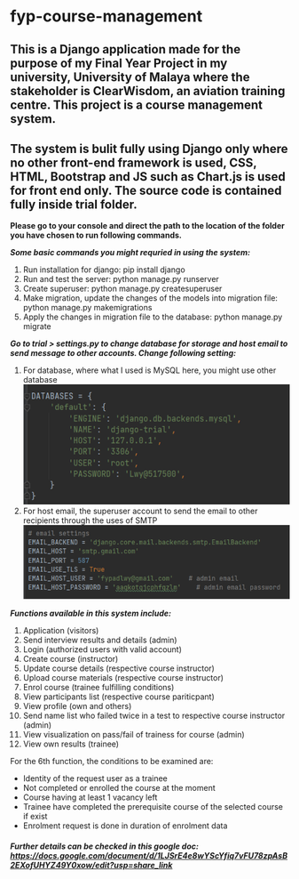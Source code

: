 # fyp-course-management
## This is a Django application made for the purpose of my Final Year Project in my university, University of Malaya where the stakeholder is ClearWisdom, an aviation training centre. This project is a course management system. 

## The system is bulit fully using Django only where no other front-end framework is used, CSS, HTML, Bootstrap and JS such as Chart.js is used for front end only. The source code is contained fully inside trial folder.  

**Please go to your console and direct the path to the location of the folder you have chosen to run following commands.**

***Some basic commands you might requried in using the system:***
1. Run installation for django: pip install django
2. Run and test the server: python manage.py runserver
3. Create superuser: python manage.py createsuperuser
4. Make migration, update the changes of the models into migration file: python manage.py makemigrations
5. Apply the changes in migration file to the database: python manage.py migrate

***Go to trial > settings.py to change database for storage and host email to send message to other accounts.
Change following setting:***
1. For database, where what I used is MySQL here, you might use other database
![email](https://github.com/YeongLIM99/fyp-course-management/blob/main/Images/Database.PNG?raw=true)
2. For host email, the superuser account to send the email to other recipients through the uses of SMTP
![email](https://github.com/YeongLIM99/fyp-course-management/blob/main/Images/Email.PNG?raw=true)

***Functions available in this system include:***
1. Application (visitors)
2. Send interview results and details (admin)
3. Login (authorized users with valid account)
4. Create course (instructor)
5. Update course details (respective course instructor)
6. Upload course materials (respective course instructor)
7. Enrol course (trainee fulfilling conditions)
8. View participants list (respective course pariticpant)
8. View profile (own and others)
9. Send name list who failed twice in a test to respective course instructor (admin)
10. View visualization on pass/fail of trainess for course (admin)
11. View own results (trainee)

For the 6th function, the conditions to be examined are:
- Identity of the request user as a trainee
- Not completed or enrolled the course at the moment
- Course having at least 1 vacancy left
- Trainee have completed the prerequisite course of the selected course if exist
- Enrolment request is done in duration of enrolment data

##### Further details can be checked in this google doc: https://docs.google.com/document/d/1LJSrE4e8wYScYfiq7vFU78zpAsB2EXofUHYZ49Y0xow/edit?usp=share_link
